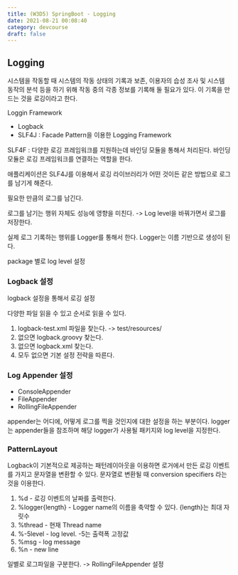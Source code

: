 ```yaml
---
title: (W3D5) SpringBoot - Logging
date: 2021-08-21 00:08:40
category: devcourse
draft: false
---
```


## Logging

시스템을 작동할 때 시스템의 작동 상태의 기록과 보존, 이용자의 습성 조사 및 시스템 동작의 분석 등을 하기 위해 작동 중의 각종 정보를 기록해 둘 필요가 있다. 이 기록을 만드는 것을 로깅이라고 한다.

Loggin Framework

- Logback
- SLF4J : Facade Pattern을 이용한 Logging Framework

SLF4F : 다양한 로깅 프레임워크를 지원하는데 바인딩 모듈을 통해서 처리된다. 바인딩 모듈은 로깅 프레임워크를 연결하는 역할을 한다.

애플리케이션은 SLF4J를 이용해서 로깅 라이브러리가 어떤 것이든 같은 방법으로 로그를 남기게 해준다.

필요한 만큼의 로그를 남긴다.

로그를 남기는 행위 자체도 성능에 영향을 미친다. -> Log level을 바꿔가면서 로그를 저장한다.

실제 로그 기록하는 행위를 Logger를 통해서 한다. Logger는 이름 기반으로 생성이 된다.

package 별로 log level 설정

### Logback 설정

logback 설정을 통해서 로깅 설정

다양한 파일 읽을 수 있고 순서로 읽을 수 있다.

1. logback-test.xml 파일을 찾는다. -> test/resources/
2. 없으면 logback.groovy 찾는다.
3. 없으면 logback.xml 찾는다.
4. 모두 없으면 기본 설정 전략을 따른다.

### Log Appender 설정

- ConsoleAppender
- FileAppender
- RollingFileAppender

appender는 어디에, 어떻게 로그를 찍을 것인지에 대한 설정을 하는 부분이다.
logger는 appender들을 참조하며 해당 logger가 사용될 패키지와 log level을 지정한다.

### PatternLayout

Logback이 기본적으로 제공하는 패턴레이아웃을 이용하면 로거에서 만든 로깅 이벤트를 가지고 문자열을 변환할 수 있다. 문자열로 변환될 때 conversion specifiers 라는 것을 이용한다.

1. %d - 로깅 이벤트의 날짜를 출력한다.
2. %logger{length} - Logger name의 이름을 축약할 수 있다. {length}는 최대 자릿수
3. %thread - 현재 Thread name
4. %-5level - log level. -5는 출력폭 고정값
5. %msg - log message
6. %n - new line

일별로 로그파일을 구분한다. -> RollingFileAppender 설정